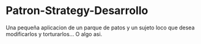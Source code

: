 # Patron-Strategy-Desarrollo

Una pequeña aplicacion de un parque de patos y un sujeto loco que desea modificarlos y torturarlos... O algo asi.
